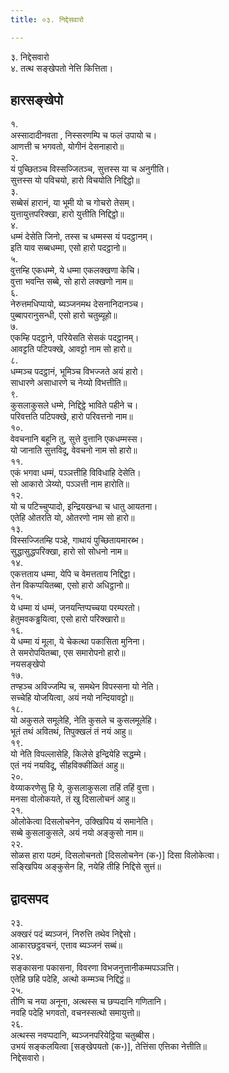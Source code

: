 ```yaml
---
title: ०३. निद्देसवारो

---
```

३. निद्देसवारो  
४. तत्थ सङ्खेपतो नेत्ति कित्तिता।  


## हारसङ्खेपो

१.  
अस्सादादीनवता , निस्सरणम्पि च फलं उपायो च।  
आणत्ती च भगवतो, योगीनं देसनाहारो॥  
२.  
यं पुच्छितञ्च विस्सज्जितञ्च, सुत्तस्स या च अनुगीति।  
सुत्तस्स यो पविचयो, हारो विचयोति निद्दिट्ठो॥  
३.  
सब्बेसं हारानं, या भूमी यो च गोचरो तेसम्।  
युत्तायुत्तपरिक्खा, हारो युत्तीति निद्दिट्ठो॥  
४.  
धम्मं देसेति जिनो, तस्स च धम्मस्स यं पदट्ठानम्।  
इति याव सब्बधम्मा, एसो हारो पदट्ठानो॥  
५.  
वुत्तम्हि एकधम्मे, ये धम्मा एकलक्खणा केचि।  
वुत्ता भवन्ति सब्बे, सो हारो लक्खणो नाम॥  
६.  
नेरुत्तमधिप्पायो, ब्यञ्जनमथ देसनानिदानञ्च।  
पुब्बापरानुसन्धी, एसो हारो चतुब्यूहो॥  
७.  
एकम्हि पदट्ठाने, परियेसति सेसकं पदट्ठानम्।  
आवट्टति पटिपक्खे, आवट्टो नाम सो हारो॥  
८.  
धम्मञ्च पदट्ठानं, भूमिञ्च विभज्जते अयं हारो।  
साधारणे असाधारणे च नेय्यो विभत्तीति॥  
९.  
कुसलाकुसले धम्मे, निद्दिट्ठे भाविते पहीने च।  
परिवत्तति पटिपक्खे, हारो परिवत्तनो नाम॥  
१०.  
वेवचनानि बहूनि तु, सुत्ते वुत्तानि एकधम्मस्स।  
यो जानाति सुत्तविदू, वेवचनो नाम सो हारो॥  
११.  
एकं भगवा धम्मं, पञ्ञत्तीहि विविधाहि देसेति।  
सो आकारो ञेय्यो, पञ्ञत्ती नाम हारोति॥  
१२.  
यो च पटिच्चुप्पादो, इन्द्रियखन्धा च धातु आयतना।  
एतेहि ओतरति यो, ओतरणो नाम सो हारो॥  
१३.  
विस्सज्जितम्हि पञ्हे, गाथायं पुच्छितायमारब्भ।  
सुद्धासुद्धपरिक्खा, हारो सो सोधनो नाम॥  
१४.  
एकत्तताय धम्मा, येपि च वेमत्तताय निद्दिट्ठा।  
तेन विकप्पयितब्बा, एसो हारो अधिट्ठानो॥  
१५.  
ये धम्मा यं धम्मं, जनयन्तिप्पच्चया परम्परतो।  
हेतुमवकड्ढयित्वा, एसो हारो परिक्खारो॥  
१६.  
ये धम्मा यं मूला, ये चेकत्था पकासिता मुनिना।  
ते समरोपयितब्बा, एस समारोपनो हारो॥  
नयसङ्खेपो  
१७.  
तण्हञ्च अविज्जम्पि च, समथेन विपस्सना यो नेति।  
सच्चेहि योजयित्वा, अयं नयो नन्दियावट्टो॥  
१८.  
यो अकुसले समूलेहि, नेति कुसले च कुसलमूलेहि।  
भूतं तथं अवितथं, तिपुक्खलं तं नयं आहु॥  
१९.  
यो नेति विपल्लासेहि, किलेसे इन्द्रियेहि सद्धम्मे।  
एतं नयं नयविदू, सीहविक्कीळितं आहु॥  
२०.  
वेय्याकरणेसु हि ये, कुसलाकुसला तहिं तहिं वुत्ता।  
मनसा वोलोकयते, तं खु दिसालोचनं आहु॥  
२१.  
ओलोकेत्वा दिसलोचनेन, उक्खिपिय यं समानेति।  
सब्बे कुसलाकुसले, अयं नयो अङ्कुसो नाम॥  
२२.  
सोळस हारा पठमं, दिसलोचनतो [दिसलोचनेन (क॰)] दिसा विलोकेत्वा।  
सङ्खिपिय अङ्कुसेन हि, नयेहि तीहि निद्दिसे सुत्तं॥  


## द्वादसपद

२३.  
अक्खरं पदं ब्यञ्जनं, निरुत्ति तथेव निद्देसो।  
आकारछट्ठवचनं, एत्ताव ब्यञ्जनं सब्बं॥  
२४.  
सङ्कासना पकासना, विवरणा विभजनुत्तानीकम्मपञ्ञत्ति।  
एतेहि छहि पदेहि, अत्थो कम्मञ्च निद्दिट्ठं॥  
२५.  
तीणि च नया अनूना, अत्थस्स च छप्पदानि गणितानि।  
नवहि पदेहि भगवतो, वचनस्सत्थो समायुत्तो॥  
२६.  
अत्थस्स नवप्पदानि, ब्यञ्जनपरियेट्ठिया चतुब्बीस।  
उभयं सङ्कलयित्वा [सङ्खेपयतो (क॰)], तेत्तिंसा एत्तिका नेत्तीति॥  
निद्देसवारो।  